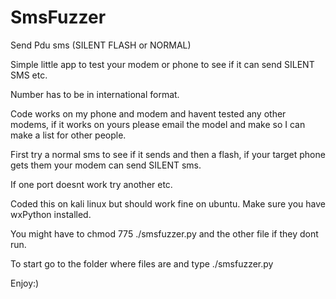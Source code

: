 # SmsFuzzer
Send Pdu sms (SILENT FLASH or NORMAL)

Simple little app to test your modem or phone to see if it can send SILENT SMS etc.

Number has to be in international format.

Code works on my phone and modem and havent tested any other modems, if it works on yours please email the model and make so I can make a list for other people.


First try a normal sms to see if it sends and then a flash, if your target phone gets them your modem can send SILENT sms.

If one port doesnt work try another etc.

Coded this on kali linux but should work fine on ubuntu.
Make sure you have wxPython installed.

You might have to chmod 775 ./smsfuzzer.py and the other file if they dont run.

To start go to the folder where files are and type ./smsfuzzer.py

Enjoy:)
